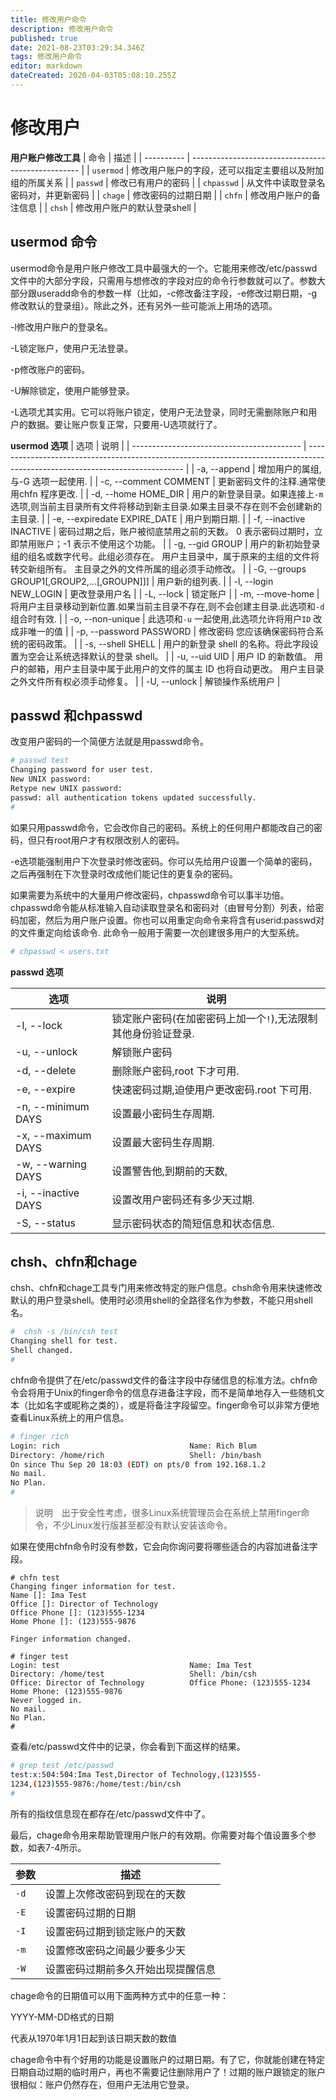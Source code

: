 ```yaml
---
title: 修改用户命令
description: 修改用户命令
published: true
date: 2021-08-23T03:29:34.346Z
tags: 修改用户命令
editor: markdown
dateCreated: 2020-04-03T05:08:10.255Z
---
```


# 修改用户
**用户账户修改工具**
|    命令    |                        描述                        |
| ---------- | -------------------------------------------------- |
| `usermod`  | 修改用户账户的字段，还可以指定主要组以及附加组的所属关系 |
| `passwd`   | 修改已有用户的密码                                   |
| `chpasswd` | 从文件中读取登录名密码对，并更新密码                   |
| `chage`    | 修改密码的过期日期                                   |
| `chfn`     | 修改用户账户的备注信息                               |
| `chsh`     | 修改用户账户的默认登录shell                          |

## usermod 命令
usermod命令是用户账户修改工具中最强大的一个。它能用来修改/etc/passwd文件中的大部分字段，只需用与想修改的字段对应的命令行参数就可以了。参数大部分跟useradd命令的参数一样（比如，-c修改备注字段，-e修改过期日期，-g修改默认的登录组）。除此之外，还有另外一些可能派上用场的选项。

-l修改用户账户的登录名。

-L锁定账户，使用户无法登录。

-p修改账户的密码。

-U解除锁定，使用户能够登录。

-L选项尤其实用。它可以将账户锁定，使用户无法登录，同时无需删除账户和用户的数据。要让账户恢复正常，只要用-U选项就行了。


**usermod 选项**
|                    选项                    |                                                             说明                                                              |
| ------------------------------------------ | ----------------------------------------------------------------------------------------------------------------------------- |
| -a, --append                               | 增加用户的属组,与-G 选项一起使用.                                                                                                |
| -c, --comment COMMENT                      | 更新密码文件的注释.通常使用chfn 程序更改.                                                                                        |
| -d, --home HOME_DIR                        | 用户的新登录目录。如果连接上`-m` 选项,则当前主目录所有文件将移动到新主目录.如果主目录不存在则不会创建新的主目录.                         |
| -e, --expiredate EXPIRE_DATE               | 用户到期日期.                                                                                                                  |
| -f, --inactive INACTIVE                    | 密码过期之后，账户被彻底禁用之前的天数。 0 表示密码过期时，立即禁用账户；-1 表示不使用这个功能。                                        |
| -g, --gid GROUP                            | 用户的新初始登录组的组名或数字代号。此组必须存在。 用户主目录中，属于原来的主组的文件将转交新组所有。 主目录之外的文件所属的组必须手动修改。 |
| -G, --groups GROUP1[,GROUP2,...[,GROUPN]]] | 用户新的组列表.                                                                                                                |
| -l, --login NEW_LOGIN                      | 更改登录用户名                                                                                                                 |
| -L, --lock                                 | 锁定账户                                                                                                                       |
| -m, --move-home                            | 将用户主目录移动到新位置.如果当前主目录不存在,则不会创建主目录.此选项和`-d` 组合时有效.                                               |
| -o, --non-unique                           | 此选项和`-u` 一起使用,此选项允许将用户`ID` 改成非唯一的值                                                                          |
| -p, --password PASSWORD                    | 修改密码 您应该确保密码符合系统的密码政策。                                                                                       |
| -s, --shell SHELL                          | 用户的新登录 shell 的名称。将此字段设置为空会让系统选择默认的登录 shell。                                                           |
| -u, --uid UID                              | 用户 ID 的新数值。 用户的邮箱，用户主目录中属于此用户的文件的属主 ID 也将自动更改。 用户主目录之外文件所有权必须手动修复。                |
| -U, --unlock                               | 解锁操作系统用户                                                                                                               |
## passwd 和chpasswd
改变用户密码的一个简便方法就是用passwd命令。
```bash
# passwd test
Changing password for user test.
New UNIX password:
Retype new UNIX password:
passwd: all authentication tokens updated successfully.
#
```
如果只用passwd命令，它会改你自己的密码。系统上的任何用户都能改自己的密码，但只有root用户才有权限改别人的密码。

-e选项能强制用户下次登录时修改密码。你可以先给用户设置一个简单的密码，之后再强制在下次登录时改成他们能记住的更复杂的密码。

如果需要为系统中的大量用户修改密码，chpasswd命令可以事半功倍。chpasswd命令能从标准输入自动读取登录名和密码对（由冒号分割）列表，给密码加密，然后为用户账户设置。你也可以用重定向命令来将含有userid:passwd对的文件重定向给该命令.
 此命令一般用于需要一次创建很多用户的大型系统。
 
```bash
# chpasswd < users.txt
```

**passwd 选项**

|        选项         |                          说明                           |
| ------------------- | ------------------------------------------------------- |
| -l, --lock          | 锁定账户密码(在加密密码上加一个`!`),无法限制其他身份验证登录. |
| -u, --unlock        | 解锁账户密码                                             |
| -d, --delete        | 删除账户密码,root 下才可用.                               |
| -e, --expire        | 快速密码过期,迫使用户更改密码.root 下可用.                  |
| -n, --minimum DAYS  | 设置最小密码生存周期.                                     |
| -x, --maximum DAYS  | 设置最大密码生存周期.                                     |
| -w, --warning DAYS  | 设置警告他,到期前的天数,                                  |
| -i, --inactive DAYS | 设置改用户密码还有多少天过期.                              |
| -S, --status        | 显示密码状态的简短信息和状态信息.                           |


## chsh、chfn和chage

chsh、chfn和chage工具专门用来修改特定的账户信息。chsh命令用来快速修改默认的用户登录shell。使用时必须用shell的全路径名作为参数，不能只用shell名。
```bash
#  chsh -s /bin/csh test
Changing shell for test.
Shell changed.
#
```
chfn命令提供了在/etc/passwd文件的备注字段中存储信息的标准方法。chfn命令会将用于Unix的finger命令的信息存进备注字段，而不是简单地存入一些随机文本（比如名字或昵称之类的），或是将备注字段留空。finger命令可以非常方便地查看Linux系统上的用户信息。
```bash
# finger rich
Login: rich                             Name: Rich Blum
Directory: /home/rich                   Shell: /bin/bash
On since Thu Sep 20 18:03 (EDT) on pts/0 from 192.168.1.2
No mail.
No Plan.
#
```
> 说明　出于安全性考虑，很多Linux系统管理员会在系统上禁用finger命令，不少Linux发行版甚至都没有默认安装该命令。

如果在使用chfn命令时没有参数，它会向你询问要将哪些适合的内容加进备注字段。
```
# chfn test
Changing finger information for test.
Name []: Ima Test
Office []: Director of Technology
Office Phone []: (123)555-1234
Home Phone []: (123)555-9876

Finger information changed.

# finger test
Login: test                             Name: Ima Test
Directory: /home/test                   Shell: /bin/csh
Office: Director of Technology          Office Phone: (123)555-1234
Home Phone: (123)555-9876
Never logged in.
No mail.
No Plan.
#
```
查看/etc/passwd文件中的记录，你会看到下面这样的结果。
```bash
# grep test /etc/passwd
test:x:504:504:Ima Test,Director of Technology,(123)555-
1234,(123)555-9876:/home/test:/bin/csh
#
```
所有的指纹信息现在都存在/etc/passwd文件中了。

最后，chage命令用来帮助管理用户账户的有效期。你需要对每个值设置多个参数，如表7-4所示。

| 参数 |              描述               |
| ---- | ------------------------------ |
| `-d` | 设置上次修改密码到现在的天数      |
| `-E` | 设置密码过期的日期               |
| `-I` | 设置密码过期到锁定账户的天数      |
| `-m` | 设置修改密码之间最少要多少天      |
| `-W` | 设置密码过期前多久开始出现提醒信息 |


chage命令的日期值可以用下面两种方式中的任意一种：

YYYY-MM-DD格式的日期

代表从1970年1月1日起到该日期天数的数值

chage命令中有个好用的功能是设置账户的过期日期。有了它，你就能创建在特定日期自动过期的临时用户，再也不需要记住删除用户了！过期的账户跟锁定的账户很相似：账户仍然存在，但用户无法用它登录。


